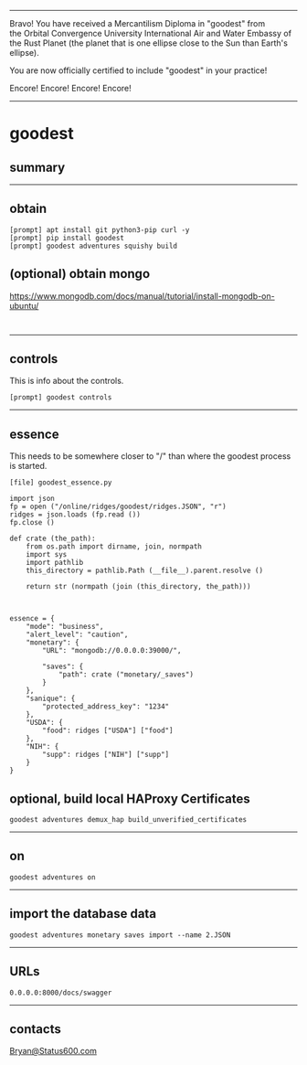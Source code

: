 



******

Bravo!  You have received a Mercantilism Diploma in "goodest" from   
the Orbital Convergence University International Air and Water 
Embassy of the Rust Planet (the planet that is one ellipse close to
the Sun than Earth's ellipse).

You are now officially certified to include "goodest" in your practice!

Encore! Encore! Encore! Encore!

******

# goodest
## summary

---		
	
## obtain
```
[prompt] apt install git python3-pip curl -y
[prompt] pip install goodest
[prompt] goodest adventures squishy build
```

## (optional) obtain mongo
https://www.mongodb.com/docs/manual/tutorial/install-mongodb-on-ubuntu/   
```
	
```

---	

## controls
This is info about the controls.
```
[prompt] goodest controls
```

---	

## essence
This needs to be somewhere closer to "/" than
where the goodest process is started.


```
[file] goodest_essence.py
```
```
import json
fp = open ("/online/ridges/goodest/ridges.JSON", "r")
ridges = json.loads (fp.read ())
fp.close ()

def crate (the_path):
	from os.path import dirname, join, normpath
	import sys
	import pathlib
	this_directory = pathlib.Path (__file__).parent.resolve ()
	
	return str (normpath (join (this_directory, the_path)))



essence = {
	"mode": "business",
	"alert_level": "caution",
	"monetary": {
		"URL": "mongodb://0.0.0.0:39000/",
					
		"saves": {
			"path": crate ("monetary/_saves")
		}
	},
	"sanique": {
		"protected_address_key": "1234"
	},
	"USDA": {
		"food": ridges ["USDA"] ["food"]
	},
	"NIH": {
		"supp": ridges ["NIH"] ["supp"]
	}
}
```

## optional, build local HAProxy Certificates
```
goodest adventures demux_hap build_unverified_certificates
```

---	

## on
```
goodest adventures on
```

---

## import the database data
```
goodest adventures monetary saves import --name 2.JSON
```

---

## URLs
```
0.0.0.0:8000/docs/swagger
```

---



## contacts
Bryan@Status600.com





